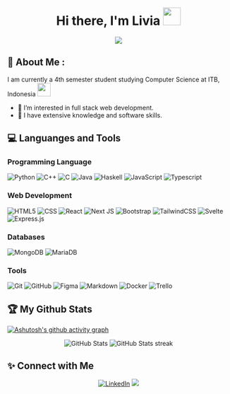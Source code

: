 <h1 align="center">Hi there, I'm Livia <img src="https://media.giphy.com/media/hvRJCLFzcasrR4ia7z/giphy.gif" width="40"></h1>
<p align="center"> <img src="https://komarev.com/ghpvc/?username=liviaarumsari&color=red&style=for-the-badge"/>
 </p>

## 👩 About Me :

I am currently a 4th semester student studying Computer Science at ITB, Indonesia <img src="https://media.giphy.com/media/WUlplcMpOCEmTGBtBW/giphy.gif" width="30">

- 🔭 I’m interested in full stack web development.
- 🌱 I have extensive knowledge and software skills.
<!-- ⚡  -->

## 💻 Languanges and Tools

### Programming Language
 ![Python](https://img.shields.io/badge/Python-14354C?style=for-the-badge&logo=python)
 ![C++](https://img.shields.io/badge/C%2B%2B-00599C?style=for-the-badge&logo=c%2B%2B&logoColor=white)
 ![C](https://img.shields.io/badge/C-00599C?style=for-the-badge&logo=c&logoColor=white)
 ![Java](https://img.shields.io/badge/Java-ED8B00?style=for-the-badge&logo=java&logoColor=white)
 ![Haskell](https://img.shields.io/badge/Haskell-5e5086?style=for-the-badge&logo=haskell&logoColor=white)
 ![JavaScript](https://img.shields.io/badge/JavaScript-F7DF1E?style=for-the-badge&logo=javascript&logoColor=black)
 ![Typescript](https://img.shields.io/badge/TypeScript-007ACC?style=for-the-badge&logo=typescript&logoColor=white)
 
### Web Development 
 ![HTML5](https://img.shields.io/badge/HTML5-E34F26?style=for-the-badge&logo=html5&logoColor=white)
 ![CSS](https://img.shields.io/badge/CSS3-1572B6?style=for-the-badge&logo=css3&logoColor=white)
 ![React](https://img.shields.io/badge/React-20232A?style=for-the-badge&logo=react&logoColor=61DAFB)
 ![Next JS](https://img.shields.io/badge/Next-black?style=for-the-badge&logo=next.js&logoColor=white)
 ![Bootstrap](https://img.shields.io/badge/Bootstrap-563D7C?style=for-the-badge&logo=bootstrap&logoColor=white)
 ![TailwindCSS](https://img.shields.io/badge/tailwindcss-%2338B2AC.svg?style=for-the-badge&logo=tailwind-css&logoColor=white)
 ![Svelte](https://img.shields.io/badge/svelte-%23f1413d.svg?style=for-the-badge&logo=svelte&logoColor=white)
 ![Express.js](https://img.shields.io/badge/express.js-%23404d59.svg?style=for-the-badge&logo=express&logoColor=%2361DAFB)

### Databases
![MongoDB](https://img.shields.io/badge/MongoDB-%234ea94b.svg?style=for-the-badge&logo=mongodb&logoColor=white)
![MariaDB](https://img.shields.io/badge/MariaDB-003545?style=for-the-badge&logo=mariadb&logoColor=white) 

### Tools
 ![Git](https://img.shields.io/badge/-Git-333333?style=for-the-badge&logo=git&logoColor=white)
 ![GitHub](https://img.shields.io/badge/-GitHub-333333?style=for-the-badge&logo=github&logoColor=white)
 ![Figma](https://img.shields.io/badge/figma-%23F24E1E.svg?style=for-the-badge&logo=figma&logoColor=white)
 ![Markdown](https://img.shields.io/badge/Markdown-000000?style=for-the-badge&logo=markdown&logoColor=white)
 ![Docker](https://img.shields.io/badge/docker-%230db7ed.svg?style=for-the-badge&logo=docker&logoColor=white)
 ![Trello](https://img.shields.io/badge/Trello-%23026AA7.svg?style=for-the-badge&logo=Trello&logoColor=white)
 

## 🏆 My Github Stats
[![Ashutosh's github activity graph](https://github-readme-activity-graph.vercel.app/graph?username=liviaarumsari&theme=react-dark)](https://github.com/ashutosh00710/github-readme-activity-graph)
<p align = "center">
 <img src="https://github-readme-stats.vercel.app/api?username=liviaarumsari&show_icons=true&count_private=true&theme=dark&include_all_commits=true&custom_title=Livia's%20Stats" alt="GitHub Stats">
 <img src="https://github-readme-streak-stats.herokuapp.com/?user=liviaarumsari&theme=dark&hide_border=false" alt="GitHub Stats streak">
<p>

## ✨ Connect with Me
  <p align = "center">
<a href="https://www.linkedin.com/in/liviaarumsari/" target="_blank"><img src="https://img.shields.io/badge/LinkedIn-0077B5?style=for-the-badge&logo=linkedin&logoColor=white" alt="LinkedIn"></a>
<a href="mailto:liviaarumsari16@gmail.com"><img src="https://img.shields.io/badge/Gmail-D14836?style=for-the-badge&logo=gmail&logoColor=white"/></a>
</p>